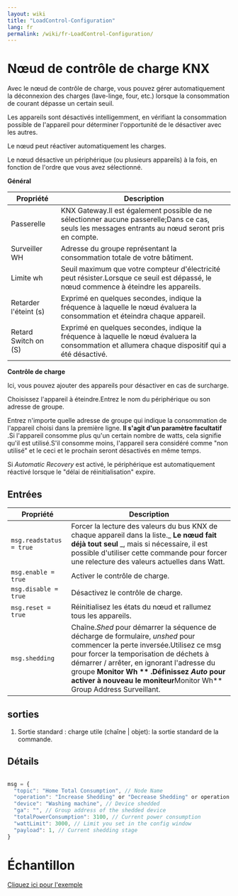 ```yaml
---
layout: wiki
title: "LoadControl-Configuration"
lang: fr
permalink: /wiki/fr-LoadControl-Configuration/
---
```

# Nœud de contrôle de charge KNX

 Avec le nœud de contrôle de charge, vous pouvez gérer automatiquement la déconnexion des charges (lave-linge, four, etc.) lorsque la consommation de courant dépasse un certain seuil.

Les appareils sont désactivés intelligemment, en vérifiant la consommation possible de l'appareil pour déterminer l'opportunité de le désactiver avec les autres.

Le nœud peut réactiver automatiquement les charges.

Le nœud désactive un périphérique (ou plusieurs appareils) à la fois, en fonction de l'ordre que vous avez sélectionné. 

**Général**

| Propriété | Description |
|-|-|
|Passerelle |KNX Gateway.Il est également possible de ne sélectionner aucune passerelle;Dans ce cas, seuls les messages entrants au nœud seront pris en compte.|
|Surveiller WH |Adresse du groupe représentant la consommation totale de votre bâtiment.|
|Limite wh |Seuil maximum que votre compteur d'électricité peut résister.Lorsque ce seuil est dépassé, le nœud commence à éteindre les appareils.|
|Retarder l'éteint (s) |Exprimé en quelques secondes, indique la fréquence à laquelle le nœud évaluera la consommation et éteindra chaque appareil.|
|Retard Switch on (S) |Exprimé en quelques secondes, indique la fréquence à laquelle le nœud évaluera la consommation et allumera chaque dispositif qui a été désactivé.|

**Contrôle de charge**

Ici, vous pouvez ajouter des appareils pour désactiver en cas de surcharge.

Choisissez l'appareil à éteindre.Entrez le nom du périphérique ou son adresse de groupe.

Entrez n'importe quelle adresse de groupe qui indique la consommation de l'appareil choisi dans la première ligne. **Il s'agit d'un paramètre facultatif** .Si l'appareil consomme plus qu'un certain nombre de watts, cela signifie qu'il est utilisé.S'il consomme moins, l'appareil sera considéré comme "non utilisé" et le ceci et le prochain seront désactivés en même temps. 

Si _Automatic Recovery_ est activé, le périphérique est automatiquement réactivé lorsque le "délai de réinitialisation" expire.

## Entrées

| Propriété | Description |
|-|-|
|`msg.readstatus = true` |Forcer la lecture des valeurs du bus KNX de chaque appareil dans la liste._ **Le nœud fait déjà tout seul** _, mais si nécessaire, il est possible d'utiliser cette commande pour forcer une relecture des valeurs actuelles dans Watt. |
|`msg.enable = true` |Activer le contrôle de charge. |
|`msg.disable = true` |Désactivez le contrôle de charge. |
|`msg.reset = true` |Réinitialisez les états du nœud et rallumez tous les appareils. |
|`msg.shedding` |Chaîne._Shed_ pour démarrer la séquence de décharge de formulaire, _unshed_ pour commencer la perte inversée.Utilisez ce msg pour forcer la temporisation de déchets à démarrer / arrêter, en ignorant l'adresse du groupe **Monitor Wh ** .Définissez _Auto_ pour activer à nouveau le moniteur**Monitor Wh** Group Address Surveillant.|

## sorties

1. Sortie standard
: charge utile (chaîne | objet): la sortie standard de la commande.

## Détails

```javascript

msg = {
  "topic": "Home Total Consumption", // Node Name
  "operation": "Increase Shedding" or "Decrease Shedding" or operation reflecting the input message (disable, enable, reset), // Operation
  "device": "Washing machine", // Device shedded
  "ga": "", // Group address of the shedded device
  "totalPowerConsumption": 3100, // Current power consumption
  "wattLimit": 3000, // Limit you set in the config window
  "payload": 1, // Current shedding stage
}

```

# Échantillon

<a href = "https://supergiovane.github.io/node-red-contrib-knx-ultimate/wiki/SampleLoadControl"> Cliquez ici pour l'exemple </a>
